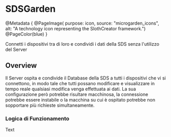 # SDSGarden

@Metadata {
    @PageImage(
        purpose: icon, 
        source: "microgarden_icons", 
        alt: "A technology icon representing the SlothCreator framework.")
    @PageColor(blue)
}

Connetti i dispositivi tra di loro e condividi i dati della SDS senza l'utilizzo del Server

## Overview

Il Server ospita e condivide il Database della SDS a tutti i dispositivi che vi si connettono, in modo tale che tutti possano modificare e visualizzare in tempo reale qualsiasi modifica venga effettuata ai dati. La sua configurazione però potrebbe risultare macchinosa, la connessione potrebbe essere instabile o la macchina su cui è ospitato potrebbe non sopportare più richieste simultaneamente. 

### Logica di Funzionamento

<!--@START_MENU_TOKEN@-->Text<!--@END_MENU_TOKEN@-->

